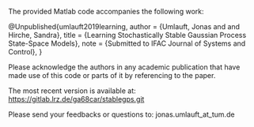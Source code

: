 The provided Matlab code accompanies the following work:

@Unpublished{umlauft2019learning,
author = {Umlauft, Jonas and and Hirche, Sandra},
title  = {Learning Stochastically Stable Gaussian Process State-Space Models},
note   = {Submitted to IFAC Journal of Systems and Control},
}

Please acknowledge the authors in any academic publication that have made
use of this code or parts of it by referencing to the paper.

The most recent version is available at:
https://gitlab.lrz.de/ga68car/stablegps.git

Please send your feedbacks or questions to:
jonas.umlauft_at_tum.de